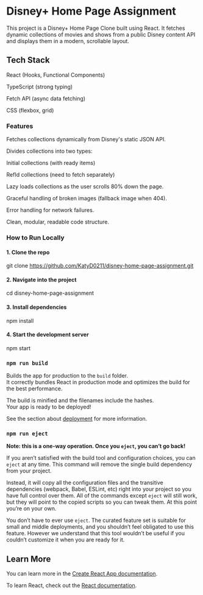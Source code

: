# Disney+ Home Page Assignment

This project is a Disney+ Home Page Clone built using React.
It fetches dynamic collections of movies and shows from a public Disney content API and displays them in a modern, scrollable layout.

## Tech Stack

React (Hooks, Functional Components)

TypeScript (strong typing)

Fetch API (async data fetching)

CSS (flexbox, grid)

### Features

Fetches collections dynamically from Disney's static JSON API.

Divides collections into two types:

Initial collections (with ready items)

RefId collections (need to fetch separately)

Lazy loads collections as the user scrolls 80% down the page.

Graceful handling of broken images (fallback image when 404).

Error handling for network failures.

Clean, modular, readable code structure.

### How to Run Locally
#### 1. Clone the repo
git clone https://github.com/KatyD0211/disney-home-page-assignment.git

#### 2. Navigate into the project
cd disney-home-page-assignment

#### 3. Install dependencies
npm install

#### 4. Start the development server
npm start


### `npm run build`

Builds the app for production to the `build` folder.\
It correctly bundles React in production mode and optimizes the build for the best performance.

The build is minified and the filenames include the hashes.\
Your app is ready to be deployed!

See the section about [deployment](https://facebook.github.io/create-react-app/docs/deployment) for more information.

### `npm run eject`

**Note: this is a one-way operation. Once you `eject`, you can’t go back!**

If you aren’t satisfied with the build tool and configuration choices, you can `eject` at any time. This command will remove the single build dependency from your project.

Instead, it will copy all the configuration files and the transitive dependencies (webpack, Babel, ESLint, etc) right into your project so you have full control over them. All of the commands except `eject` will still work, but they will point to the copied scripts so you can tweak them. At this point you’re on your own.

You don’t have to ever use `eject`. The curated feature set is suitable for small and middle deployments, and you shouldn’t feel obligated to use this feature. However we understand that this tool wouldn’t be useful if you couldn’t customize it when you are ready for it.

## Learn More

You can learn more in the [Create React App documentation](https://facebook.github.io/create-react-app/docs/getting-started).

To learn React, check out the [React documentation](https://reactjs.org/).
